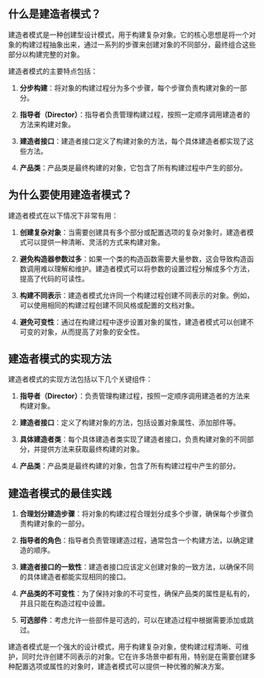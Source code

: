 ## 什么是建造者模式？

建造者模式是一种创建型设计模式，用于构建复杂对象。它的核心思想是将一个对象的构建过程抽象出来，通过一系列的步骤来创建对象的不同部分，最终组合这些部分以构建完整的对象。

建造者模式的主要特点包括：

1. **分步构建**：将对象的构建过程分为多个步骤，每个步骤负责构建对象的一部分。

2. **指导者（Director）**：指导者负责管理构建过程，按照一定顺序调用建造者的方法来构建对象。

3. **建造者接口**：建造者接口定义了构建对象的方法，每个具体建造者都实现了这些方法。

4. **产品类**：产品类是最终构建的对象，它包含了所有构建过程中产生的部分。

## 为什么要使用建造者模式？

建造者模式在以下情况下非常有用：

1. **创建复杂对象**：当需要创建具有多个部分或配置选项的复杂对象时，建造者模式可以提供一种清晰、灵活的方式来构建对象。

2. **避免构造器参数过多**：如果一个类的构造函数需要大量参数，这会导致构造函数调用难以理解和维护。建造者模式可以将参数的设置过程分解成多个方法，提高了代码的可读性。

3. **构建不同表示**：建造者模式允许同一个构建过程创建不同表示的对象。例如，可以使用相同的构建过程创建不同风格或配置的文档对象。

4. **避免可变性**：通过在构建过程中逐步设置对象的属性，建造者模式可以创建不可变的对象，从而提高了对象的安全性。

## 建造者模式的实现方法

建造者模式的实现方法包括以下几个关键组件：

1. **指导者（Director）**：负责管理构建过程，按照一定顺序调用建造者的方法来构建对象。

2. **建造者接口**：定义了构建对象的方法，包括设置对象属性、添加部件等。

3. **具体建造者类**：每个具体建造者类实现了建造者接口，负责构建对象的不同部分，并提供方法来获取最终构建的对象。

4. **产品类**：产品类是最终构建的对象，包含了所有构建过程中产生的部分。

## 建造者模式的最佳实践

1. **合理划分建造步骤**：将对象的构建过程合理划分成多个步骤，确保每个步骤负责构建对象的一部分。

2. **指导者的角色**：指导者负责管理建造过程，通常包含一个构建方法，以确定建造的顺序。

3. **建造者接口的一致性**：建造者接口应该定义创建对象的一致方法，以确保不同的具体建造者都能实现相同的接口。

4. **产品类的不可变性**：为了保持对象的不可变性，确保产品类的属性是私有的，并且只能在构造过程中设置。

5. **可选部件**：考虑允许一些部件是可选的，可以在建造过程中根据需要添加或跳过。

建造者模式是一个强大的设计模式，用于构建复杂对象，使构建过程清晰、可维护，同时允许创建不同表示的对象。它在许多场景中都有用，特别是在需要创建多种配置选项或属性的对象时，建造者模式可以提供一种优雅的解决方案。